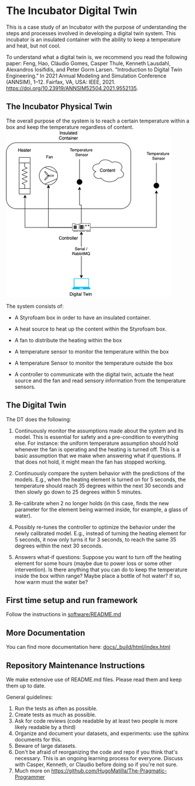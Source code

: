 # The Incubator Digital Twin

This is a case study of an Incubator with the purpose of understanding the steps and processes involved in developing a digital twin system.
This incubator is an insulated container with the ability to keep a temperature and heat, but not cool.

To understand what a digital twin is, we recommend you read the following paper:
Feng, Hao, Cláudio Gomes, Casper Thule, Kenneth Lausdahl, Alexandros Iosifidis, and Peter Gorm Larsen. “Introduction to Digital Twin Engineering.” In 2021 Annual Modeling and Simulation Conference (ANNSIM), 1–12. Fairfax, VA, USA: IEEE, 2021. https://doi.org/10.23919/ANNSIM52504.2021.9552135.

## The Incubator Physical Twin

The overall purpose of the system is to reach a certain temperature within a box and keep the temperature regardless of content.
![Incubator](figures/system.png)

The system consists of:

- A Styrofoam box in order to have an insulated container.

- A heat source to heat up the content within the Styrofoam box.

- A fan to distribute the heating within the box

- A temperature sensor to monitor the temperature within the box

- A temperature Sensor to monitor the temperature outside the box

- A controller to communicate with the digital twin, actuate the heat source and the fan and read sensory information from the temperature sensors.

## The Digital Twin

The DT does the following:

1. Continuously monitor the assumptions made about the system and its model. This is essential for safety and a pre-condition to everything else. For instance: the uniform temperature assumption should hold whenever the fan is operating and the heating is turned off. This is a basic assumption that we make when answering what if questions. If that does not hold, it might mean the fan has stopped working.

2. Continuously compare the system behavior with the predictions of the models. E.g., when the heating element is turned on for 5 seconds, the temperature should reach 35 degrees within the next 30 seconds and then slowly go down to 25 degrees within 5 minutes.

3. Re-calibrate when 2 no longer holds (in this case, finds the new parameter for the element being warmed inside, for example, a glass of water).

4. Possibly re-tunes the controller to optimize the behavior under the newly calibrated model. E.g., instead of turning the heating element for 5 seconds, it now only turns it for 3 seconds, to reach the same 35 degrees within the next 30 seconds.

5. Answers what-if questions: Suppose you want to turn off the heating element for some hours (maybe due to power loss or some other intervention). Is there anything that you can do to keep the temperature inside the box within range? Maybe place a bottle of hot water? If so, how warm must the water be?

## First time setup and run framework

Follow the instructions in [software/README.md](software/README.md)

## More Documentation

You can find more documentation here: [docs/_build/html/index.html](docs/_build/html/index.html)

## Repository Maintenance Instructions

We make extensive use of README.md files. Please read them and keep them up to date.

General guidelines:
1. Run the tests as often as possible.
2. Create tests as much as possible.
3. Ask for code reviews (code readable by at least two people is more likely readable by a third)
4. Organize and document your datasets, and experiments: use the sphinx documents for this.
5. Beware of large datasets.
6. Don't be afraid of reorganizing the code and repo if you think that's necessary. This is an ongoing learning process for everyone. Discuss with Casper, Kenneth, or Claudio before doing so if you're not sure.
7. Much more on https://github.com/HugoMatilla/The-Pragmatic-Programmer


